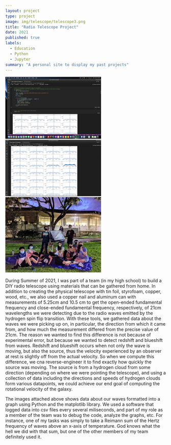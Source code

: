 ```yaml
---
layout: project
type: project
image: img/telescope/telescope3.png
title: "Radio Telescope Project"
date: 2021
published: true
labels:
  - Education
  - Python
  - Jupyter
summary: "A personal site to display my past projects"
---
```


<div class="text-center p-4">
  <img width="300px" src="../img/telescope/telescope1.png" class="img-thumbnail" >
  <img width="300px" src="../img/telescope/telescope2.png" class="img-thumbnail" >
  <img width="300px" src="../img/telescope/telescope3.png" class="img-thumbnail" >
</div>

During Summer of 2021, I was part of a team (in my high school) to build a DIY radio telescope using materials that can be gathered from home. In addition to creating the physical telescope with tin foil, styrofoam, copper, wood, etc., we also used a copper nail and aluminum can with measurements of 5.25cm and 10.5 cm to get the open-ended fundamental frequency and close-ended fundamental frequency, respectively, of 21cm wavelengths we were detecting due to the radio waves emitted by the hydrogen spin flip transition. With these tools, we gathered data about the waves we were picking up on, in particular, the direction from which it came from, and how much the measurement differed from the precise value of 21cm. The reason we wanted to find this difference is not because of experimental error, but because we wanted to detect redshift and blueshift from waves. Redshift and blueshift occurs when not only the wave is moving, but also the source, thus the velocity experienced by an observer at rest is slightly off from the actual velocity. So when we compute this difference, we cna reverse-engineer it to find exactly how quickly the source was moving. The source is from a hydrogen cloud from some direction (depending on where we were pointing the telescope), and using a collection of data including the directions and speeds of hydrogen clouds form various datapoints, we could achieve our end goal of computing the rotational velocity of the galaxy.

The images attached above shows data about our waves formatted into a graph using Python and the matplotlib library. We used a software that logged data into csv files every several miliseconds, and part of my role as a member of the team was to debug the code, analyze the graphs, etc. 
For instance, one of my tasks was simply to take a Reimann sum of the Hertz frequency of waves above an x-axis of temperature. God knows what the hell we did with that sum, but one of the other members of my team definitely used it.
